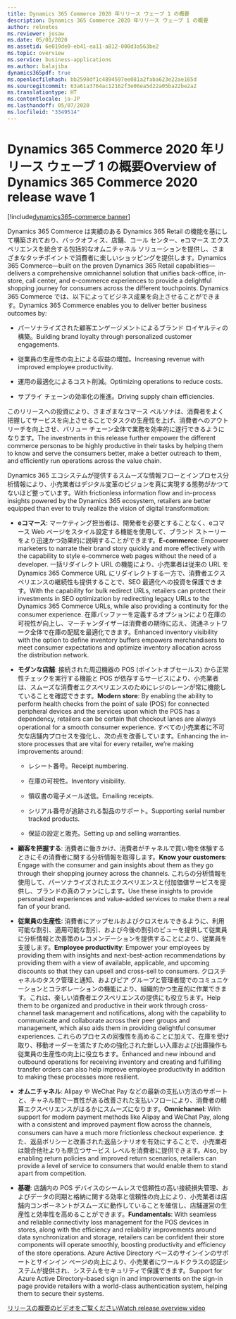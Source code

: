 ```yaml
---
title: Dynamics 365 Commerce 2020 年リリース ウェーブ 1 の概要
description: Dynamics 365 Commerce 2020 年リリース ウェーブ 1 の概要
author: relnotes
ms.reviewer: josaw
ms.date: 05/01/2020
ms.assetid: 6e019de0-eb41-ea11-a812-000d3a563be2
ms.topic: overview
ms.service: business-applications
ms.author: balajiba
dynamics365pdf: true
ms.openlocfilehash: bb2598df1c4894597ee081a2faba623e22ae165d
ms.sourcegitcommit: 63a61a3764ac12162f3e06ea5d22a05ba22be2a2
ms.translationtype: HT
ms.contentlocale: ja-JP
ms.lasthandoff: 05/07/2020
ms.locfileid: "3349514"
---
```

# <a name="overview-of-dynamics-365-commerce-2020-release-wave-1"></a><span data-ttu-id="5ca41-103">Dynamics 365 Commerce 2020 年リリース ウェーブ 1 の概要</span><span class="sxs-lookup"><span data-stu-id="5ca41-103">Overview of Dynamics 365 Commerce 2020 release wave 1</span></span>
[!include[dynamics365-commerce banner](../includes/dynamics365-commerce.md)]

<!--overview start-->
<span data-ttu-id="5ca41-104">Dynamics 365 Commerce は実績のある Dynamics 365 Retail の機能を基にして構築されており、バックオフィス、店舗、コール センター、eコマース エクスペリエンスを統合する包括的なオムニチャネル ソリューションを提供し、さまざまなタッチポイントで消費者に楽しいショッピングを提供します。</span><span class="sxs-lookup"><span data-stu-id="5ca41-104">Dynamics 365 Commerce—built on the proven Dynamics 365 Retail capabilities—delivers a comprehensive omnichannel solution that unifies back-office, in-store, call center, and e-commerce experiences to provide a delightful shopping journey for consumers across the different touchpoints.</span></span> <span data-ttu-id="5ca41-105">Dynamics 365 Commerce では、以下によってビジネス成果を向上させることができます。</span><span class="sxs-lookup"><span data-stu-id="5ca41-105">Dynamics 365 Commerce enables you to deliver better business outcomes by:</span></span>

- <span data-ttu-id="5ca41-106">パーソナライズされた顧客エンゲージメントによるブランド ロイヤルティの構築。</span><span class="sxs-lookup"><span data-stu-id="5ca41-106">Building brand loyalty through personalized customer engagements.</span></span>

- <span data-ttu-id="5ca41-107">従業員の生産性の向上による収益の増加。</span><span class="sxs-lookup"><span data-stu-id="5ca41-107">Increasing revenue with improved employee productivity.</span></span>

- <span data-ttu-id="5ca41-108">運用の最適化によるコスト削減。</span><span class="sxs-lookup"><span data-stu-id="5ca41-108">Optimizing operations to reduce costs.</span></span>

- <span data-ttu-id="5ca41-109">サプライ チェーンの効率化の推進。</span><span class="sxs-lookup"><span data-stu-id="5ca41-109">Driving supply chain efficiencies.</span></span>

<span data-ttu-id="5ca41-110">このリリースへの投資により、さまざまなコマース ペルソナは、消費者をよく把握してサービスを向上させることでタスクの生産性を上げ、消費者へのアウトリーチを向上させ、バリュー チェーン全体で業務を効率的に遂行できるようになります。</span><span class="sxs-lookup"><span data-stu-id="5ca41-110">The investments in this release further empower the different commerce personas to be highly productive in their tasks by helping them to know and serve the consumers better, make a better outreach to them, and efficiently run operations across the value chain.</span></span>

<span data-ttu-id="5ca41-111">Dynamics 365 エコシステムが提供するスムーズな情報フローとインプロセス分析情報により、小売業者はデジタル変革のビジョンを真に実現する態勢がかつてないほど整っています。</span><span class="sxs-lookup"><span data-stu-id="5ca41-111">With frictionless information flow and in-process insights powered by the Dynamics 365 ecosystem, retailers are better equipped than ever to truly realize the vision of digital transformation:</span></span>

- <span data-ttu-id="5ca41-112">**eコマース**: マーケティング担当者は、開発者を必要とすることなく、eコマース Web ページをスタイル設定する機能を使用して、ブランド ストーリーをより迅速かつ効果的に説明することができます。</span><span class="sxs-lookup"><span data-stu-id="5ca41-112">**E-commerce**: Empower marketers to narrate their brand story quickly and more effectively with the capability to style e-commerce web pages without the need of a developer.</span></span> <span data-ttu-id="5ca41-113">一括リダイレクト URL の機能により、小売業者は従来の URL を Dynamics 365 Commerce URL にリダイレクトする一方で、消費者エクスペリエンスの継続性も提供することで、SEO 最適化への投資を保護できます。</span><span class="sxs-lookup"><span data-stu-id="5ca41-113">With the capability for bulk redirect URLs, retailers can protect their investments in SEO optimization by redirecting legacy URLs to the Dynamics 365 Commerce URLs, while also providing a continuity for the consumer experience.</span></span> <span data-ttu-id="5ca41-114">在庫バッファーを定義するオプションにより在庫の可視性が向上し、マーチャンダイザーは消費者の期待に応え、流通ネットワーク全体で在庫の配賦を最適化できます。</span><span class="sxs-lookup"><span data-stu-id="5ca41-114">Enhanced inventory visibility with the option to define inventory buffers empowers merchandisers to meet consumer expectations and optimize inventory allocation across the distribution network.</span></span>

- <span data-ttu-id="5ca41-115">**モダンな店舗**: 接続された周辺機器の POS (ポイントオブセールス) から正常性チェックを実行する機能と POS が依存するサービスにより、小売業者は、スムーズな消費者エクスペリエンスのためにレジのレーンが常に機能していることを確認できます。</span><span class="sxs-lookup"><span data-stu-id="5ca41-115">**Modern store**: By enabling the ability to perform health checks from the point of sale (POS) for connected peripheral devices and the services upon which the POS has a dependency, retailers can be certain that checkout lanes are always operational for a smooth consumer experience.</span></span> <span data-ttu-id="5ca41-116">すべての小売業者に不可欠な店舗内プロセスを強化し、次の点を改善しています。</span><span class="sxs-lookup"><span data-stu-id="5ca41-116">Enhancing the in-store processes that are vital for every retailer, we’re making improvements around:</span></span>

  - <span data-ttu-id="5ca41-117">レシート番号。</span><span class="sxs-lookup"><span data-stu-id="5ca41-117">Receipt numbering.</span></span>

  - <span data-ttu-id="5ca41-118">在庫の可視性。</span><span class="sxs-lookup"><span data-stu-id="5ca41-118">Inventory visibility.</span></span>

  - <span data-ttu-id="5ca41-119">領収書の電子メール送信。</span><span class="sxs-lookup"><span data-stu-id="5ca41-119">Emailing receipts.</span></span>

  - <span data-ttu-id="5ca41-120">シリアル番号が追跡される製品のサポート。</span><span class="sxs-lookup"><span data-stu-id="5ca41-120">Supporting serial number tracked products.</span></span>

  - <span data-ttu-id="5ca41-121">保証の設定と販売。</span><span class="sxs-lookup"><span data-stu-id="5ca41-121">Setting up and selling warranties.</span></span>

- <span data-ttu-id="5ca41-122">**顧客を把握する**: 消費者に働きかけ、消費者がチャネルで買い物を体験するときにその消費者に関する分析情報を取得します。</span><span class="sxs-lookup"><span data-stu-id="5ca41-122">**Know your customers**: Engage with the consumer and gain insights about them as they go through their shopping journey across the channels.</span></span> <span data-ttu-id="5ca41-123">これらの分析情報を使用して、パーソナライズされたエクスペリエンスと付加価値サービスを提供し、ブランドの真のファンにします。</span><span class="sxs-lookup"><span data-stu-id="5ca41-123">Use these insights to provide personalized experiences and value-added services to make them a real fan of your brand.</span></span>

- <span data-ttu-id="5ca41-124">**従業員の生産性**: 消費者にアップセルおよびクロスセルできるように、利用可能な割引、適用可能な割引、および今後の割引のビューを提供して従業員に分析情報と次善策のレコメンデーションを提供することにより、従業員を支援します。</span><span class="sxs-lookup"><span data-stu-id="5ca41-124">**Employee productivity**: Empower your employees by providing them with insights and next-best-action recommendations by providing them with a view of available, applicable, and upcoming discounts so that they can upsell and cross-sell to consumers.</span></span> <span data-ttu-id="5ca41-125">クロスチャネルのタスク管理と通知、およびピア グループと管理者間でのコミュニケーションとコラボレーションの機能により、組織的かつ生産的に作業できます。これは、楽しい消費者エクスペリエンスの提供にも役立ちます。</span><span class="sxs-lookup"><span data-stu-id="5ca41-125">Help them to be organized and productive in their work through cross-channel task management and notifications, along with the capability to communicate and collaborate across their peer groups and management, which also aids them in providing delightful consumer experiences.</span></span> <span data-ttu-id="5ca41-126">これらのプロセスの回復性を高めることに加えて、在庫を受け取り、移動オーダーを満たすための強化された新しい入庫および出庫操作も従業員の生産性の向上に役立ちます。</span><span class="sxs-lookup"><span data-stu-id="5ca41-126">Enhanced and new inbound and outbound operations for receiving inventory and creating and fulfilling transfer orders can also help improve employee productivity in addition to making these processes more resilient.</span></span>

- <span data-ttu-id="5ca41-127">**オムニチャネル**: Alipay や WeChat Pay などの最新の支払い方法のサポートと、チャネル間で一貫性がある改善された支払いフローにより、消費者の精算エクスペリエンスがはるかにスムーズになります。</span><span class="sxs-lookup"><span data-stu-id="5ca41-127">**Omnichannel**: With support for modern payment methods like Alipay and WeChat Pay, along with a consistent and improved payment flow across the channels, consumers can have a much more frictionless checkout experience.</span></span> <span data-ttu-id="5ca41-128">また、返品ポリシーと改善された返品シナリオを有効にすることで、小売業者は競合他社よりも際立つサービス レベルを消費者に提供できます。</span><span class="sxs-lookup"><span data-stu-id="5ca41-128">Also, by enabling return policies and improved return scenarios, retailers can provide a level of service to consumers that would enable them to stand apart from competition.</span></span>

- <span data-ttu-id="5ca41-129">**基礎**: 店舗内の POS デバイスのシームレスで信頼性の高い接続損失管理、およびデータの同期と格納に関する効率と信頼性の向上により、小売業者は店舗内コンポーネントがスムーズに動作していることを確信し、店舗運営の生産性と効率性を高めることができます。</span><span class="sxs-lookup"><span data-stu-id="5ca41-129">**Fundamentals**: With seamless and reliable connectivity loss management for the POS devices in stores, along with the efficiency and reliability improvements around data synchronization and storage, retailers can be confident their store components will operate smoothly, boosting productivity and efficiency of the store operations.</span></span> <span data-ttu-id="5ca41-130">Azure Active Directory ベースのサインインのサポートとサインイン ページの向上により、小売業者にワールドクラスの認証システムが提供され、システムをセキュリティで保護できます。</span><span class="sxs-lookup"><span data-stu-id="5ca41-130">Support for Azure Active Directory–based sign in and improvements on the sign-in page provide retailers with a world-class authentication system, helping them to secure their systems.</span></span>

[<span data-ttu-id="5ca41-131">リリースの概要のビデオをご覧ください</span><span class="sxs-lookup"><span data-stu-id="5ca41-131">Watch release overview video</span></span>](https://aka.ms/Overview/2020RW1/Commerce)
<!--overview end-->
